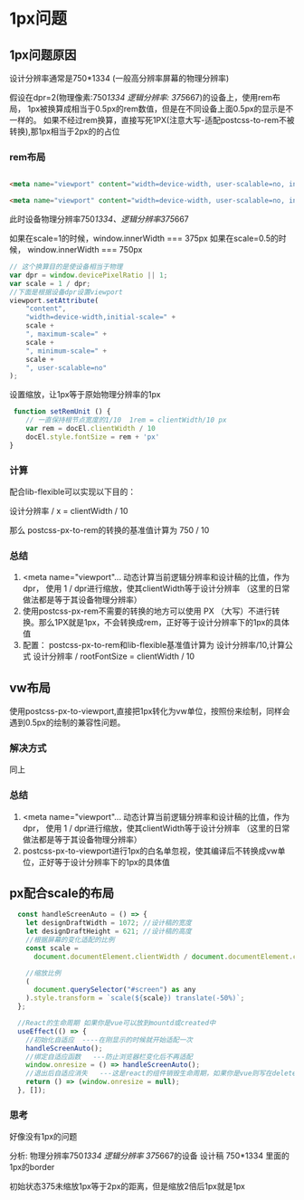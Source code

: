 # 1px问题

## 1px问题原因

设计分辨率通常是750*1334 (一般高分辨率屏幕的物理分辨率)

假设在dpr=2(物理像素:750*1334 逻辑分辨率: 375*667)的设备上，使用rem布局， 1px被换算成相当于0.5px的rem数值，但是在不同设备上面0.5px的显示是不一样的。
如果不经过rem换算，直接写死1PX(注意大写-适配postcss-to-rem不被转换),那1px相当于2px的的占位

### rem布局

```html

<meta name="viewport" content="width=device-width, user-scalable=no, initial-scale=0.5, maximum-scale=0.5, minimum-scale=0.5">

<meta name="viewport" content="width=device-width, user-scalable=no, initial-scale=1, maximum-scale=1, minimum-scale=1">

```

此时设备物理分辨率750*1334、逻辑分辨率375*667

如果在scale=1的时候，window.innerWidth === 375px
如果在scale=0.5的时候， window.innerWidth === 750px

```js
// 这个换算目的是使设备相当于物理
var dpr = window.devicePixelRatio || 1;
var scale = 1 / dpr;
//下面是根据设备dpr设置viewport
viewport.setAttribute(
    "content",
    "width=device-width,initial-scale=" +
    scale +
    ", maximum-scale=" +
    scale +
    ", minimum-scale=" +
    scale +
    ", user-scalable=no"
);

```

设置缩放，让1px等于原始物理分辨率的1px

```js
 function setRemUnit () {
    // 一直保持根节点宽度的1/10  1rem = clientWidth/10 px
    var rem = docEl.clientWidth / 10
    docEl.style.fontSize = rem + 'px'
}
```

### 计算
 
配合lib-flexible可以实现以下目的：

设计分辨率 / x = clientWidth / 10

那么
postcss-px-to-rem的转换的基准值计算为 750 / 10

### 总结

1. <meta name="viewport"... 动态计算当前逻辑分辨率和设计稿的比值，作为dpr， 使用 1 / dpr进行缩放，使其clientWidth等于设计分辨率 （这里的日常做法都是等于其设备物理分辨率）
2. 使用postcss-px-rem不需要的转换的地方可以使用 PX （大写）不进行转换。那么1PX就是1px，不会转换成rem，正好等于设计分辨率下的1px的具体值
3. 配置： postcss-px-to-rem和lib-flexible基准值计算为 设计分辨率/10,计算公式 设计分辨率 / rootFontSize = clientWidth / 10

## vw布局

使用postcss-px-to-viewport,直接把1px转化为vw单位，按照份来绘制，同样会遇到0.5px的绘制的兼容性问题。

### 解决方式

同上

### 总结

1. <meta name="viewport"... 动态计算当前逻辑分辨率和设计稿的比值，作为dpr， 使用 1 / dpr进行缩放，使其clientWidth等于设计分辨率 （这里的日常做法都是等于其设备物理分辨率）
2. postcss-px-to-viewport进行1px的白名单忽视，使其编译后不转换成vw单位，正好等于设计分辨率下的1px的具体值

## px配合scale的布局

```js
  const handleScreenAuto = () => {
    let designDraftWidth = 1072; //设计稿的宽度
    let designDraftHeight = 621; //设计稿的高度
    //根据屏幕的变化适配的比例
    const scale =
      document.documentElement.clientWidth / document.documentElement.clientHeight < document.documentElement.clientWidth /designDraftWidth

    //缩放比例
    (
      document.querySelector("#screen") as any
    ).style.transform = `scale(${scale}) translate(-50%)`;
  };

  //React的生命周期 如果你是vue可以放到mountd或created中
  useEffect(() => {
    //初始化自适应  ----在刚显示的时候就开始适配一次
    handleScreenAuto();
    //绑定自适应函数   ---防止浏览器栏变化后不再适配
    window.onresize = () => handleScreenAuto();
    //退出后自适应消失   ---这是react的组件销毁生命周期，如果你是vue则写在deleted中。最好在退出大屏的时候接触自适应
    return () => (window.onresize = null);
  }, []);

```

### 思考

好像没有1px的问题

分析: 物理分辨率750*1334  逻辑分辨率 375*667的设备 设计稿 750*1334  里面的1px的border

初始状态375未缩放1px等于2px的距离，但是缩放2倍后1px就是1px

